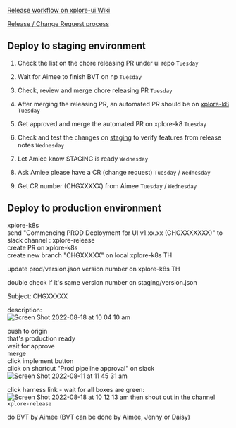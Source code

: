 [Release workflow on xplore-ui Wiki](https://github.com/anzx/xplore-ui/wiki/Release-workflow)

[Release / Change Request process](https://confluence.service.anz/pages/viewpage.action?pageId=1185974461)

## Deploy to staging environment
1. Check the list on the chore releasing PR under ui repo  `Tuesday`  

2. Wait for Aimee to finish BVT on np  `Tuesday`  

3. Check, review and merge chore releasing PR  `Tuesday`  

4. After merging the releasing PR, an automated PR should be on [xplore-k8](https://github.com/anzx/xplore-k8s)  `Tuesday`  

5. Get approved and merge the automated PR on xplore-k8  `Tuesday`  

6. Check and test the changes on [staging](https://xplore-staging.service.anz/) to verify features from release notes   `Wednesday`  

7. Let Amiee know STAGING is ready  `Wednesday`  

8. Ask Amiee please have a CR (change request)  `Tuesday` /  `Wednesday`  

9. Get CR number (CHGXXXXX) from Aimee  `Tuesday`  /  `Wednesday`  


## Deploy to production environment
xplore-k8s  
send "Commencing PROD Deployment for UI v1.xx.xx (CHGXXXXXXX)" to slack channel : xplore-release  
create PR on xplore-k8s  
create new branch "CHGXXXXX" on local xplore-k8s  TH

update prod/version.json version number on xplore-k8s   TH

double check if it's same version number on staging/version.json  

Subject: CHGXXXXX  

description:   
![Screen Shot 2022-08-18 at 10 04 10 am](https://user-images.githubusercontent.com/109929798/185264404-061f463d-f965-4c59-9b60-75ad0b910ccf.png)

push to origin  
that's production ready  
wait for approve  
merge  
click implement button   
click on shortcut "Prod pipeline approval" on slack  
![Screen Shot 2022-08-11 at 11 45 31 am](https://user-images.githubusercontent.com/109929798/184051210-2d33896e-6c36-47af-b987-249b071ea2bb.png)

click harness link - wait for all boxes are green:  
![Screen Shot 2022-08-18 at 10 12 13 am](https://user-images.githubusercontent.com/109929798/185265074-4743209d-0637-4e6f-93c1-5f6fc268d629.png)
then shout out in the channel `xplore-release`

do BVT by Aimee (BVT can be done by Aimee, Jenny or Daisy)


